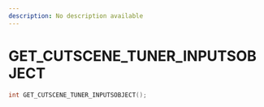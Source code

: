 ```yaml
---
description: No description available 
---
```


# GET_CUTSCENE_TUNER_INPUTSOBJECT

```cpp
int GET_CUTSCENE_TUNER_INPUTSOBJECT();
```